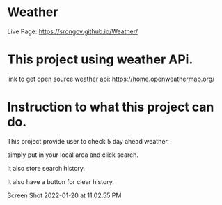 # Weather


Live Page:
https://srongov.github.io/Weather/


# This project using weather APi. 

link to get open source weather api:
https://home.openweathermap.org/

# Instruction to what this project can do.

This project provide user to check 5 day ahead weather.

simply put in your local area and click search.

It also store search history.

It also have a button for clear history.


Screen Shot 2022-01-20 at 11.02.55 PM


